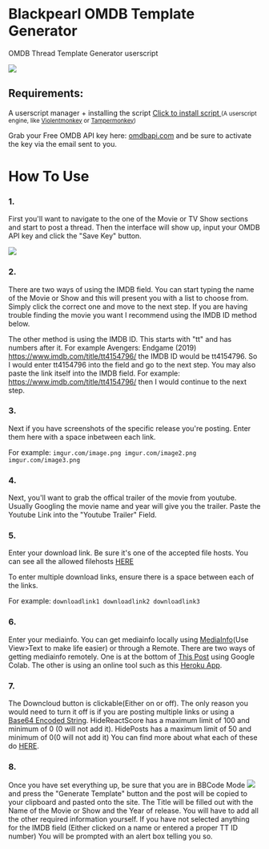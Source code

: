 
# Blackpearl OMDB Template Generator
OMDB Thread Template Generator userscript
<!-- keep image height ~ 500px -->
![](https://i.imgur.com/J2y1Su4.png)

## Requirements:
A userscript manager + installing the script
<a href="https://github.com/BlackPearl-Forum/Blackpearl-Template-Posters/raw/Omdb/script.user.js">Click to install script </a>
<small>(A userscript engine, like [Violentmonkey](https://violentmonkey.github.io/get-it/) or [Tampermonkey](https://www.tampermonkey.net/))</small>

Grab your Free OMDB API key here: [omdbapi.com](https://www.omdbapi.com/apikey.aspx?__EVENTTARGET=freeAcct&__EVENTARGUMENT=&__LASTFOCUS=&__VIEWSTATE=/wEPDwUKLTIwNDY4MTIzNQ9kFgYCAQ9kFgICBw8WAh4HVmlzaWJsZWhkAgIPFgIfAGhkAgMPFgIfAGhkGAEFHl9fQ29udHJvbHNSZXF1aXJlUG9zdEJhY2tLZXlfXxYDBQtwYXRyZW9uQWNjdAUIZnJlZUFjY3QFCGZyZWVBY2N0x0euvR/zVv1jLU3mGetH4R3kWtYKWACCaYcfoP1IY8g=&__VIEWSTATEGENERATOR=5E550F58&__EVENTVALIDATION=/wEdAAU5GG7XylwYou%2bzznFv7FbZmSzhXfnlWWVdWIamVouVTzfZJuQDpLVS6HZFWq5fYpioiDjxFjSdCQfbG0SWduXFd8BcWGH1ot0k0SO7CfuulN6vYN8IikxxqwtGWTciOwQ4e4xie4N992dlfbpyqd1D&at=freeAcct&Email=) and be sure to activate the key via the email sent to you.

# How To Use

### 1.
First you'll want to navigate to the one of the Movie or TV Show sections and start to post a thread. Then the interface will show up,  input your OMDB API key and click the "Save Key" button.

![](https://i.imgur.com/8SSdBeQ.png)

### 2.
There are two ways of using the IMDB field. You can start typing the name of the Movie or Show and this will present you with a list to choose from. Simply click the correct one and move to the next step. If you are having trouble finding the movie you want I recommend using the IMDB ID method below.

The other method is using the IMDB ID. This starts with "tt" and has numbers after it. For example Avengers: Endgame (2019) https://www.imdb.com/title/tt4154796/ the IMDB ID would be tt4154796. So I would enter tt4154796 into the field and go to the next step.
You may also paste the link itself into the IMDB field. For example: https://www.imdb.com/title/tt4154796/ then I would continue to the next step.


### 3.
Next if you have screenshots of the specific release you're posting. Enter them here with a space inbetween each link.

For example:
        `imgur.com/image.png imgur.com/image2.png imgur.com/image3.png`

### 4.
Next, you'll want to grab the offical trailer of the movie from youtube. Usually Googling the movie name and year will give you the trailer. Paste the Youtube Link into the "Youtube Trailer" Field.

### 5.
Enter your download link. Be sure it's one of the accepted file hosts. You can see all the allowed filehosts [HERE](https://blackpearl.biz/faq/#faq10)

To enter multiple download links, ensure there is a space between each of the links.

For example: 
            `downloadlink1 downloadlink2 downloadlink3`
### 6.
Enter your mediainfo. You can get mediainfo locally using [MediaInfo](https://mediaarea.net/en/MediaInfo/Download)(Use View>Text to make life easier) or through a Remote. There are two ways of getting mediainfo remotely. One is at the bottom of [This Post](https://blackpearl.biz/threads/6070/) using Google Colab. The other is using an online tool such as this [Heroku App](https://overbits.herokuapp.com/mediainfo).

### 7.
The Downcloud button is clickable(Either on or off). The only reason you would need to turn it off is if you are posting multiple links or using a [Base64 Encoded String](https://www.base64encode.org/). HideReactScore has a maximum limit of 100 and minimum of 0 (0 will not add it).
HidePosts has a maximum limit of 50 and minimum of 0(0 will not add it) You can find more about what each of these do [HERE](https://blackpearl.biz/faq/#faq11).

### 8.
Once you have set everything up, be sure that you are in BBCode Mode ![](https://i.imgur.com/oX1AzQ4.png) and press the "Generate Template" button and the post will be copied to your clipboard and pasted onto the site. The Title will be filled out with the Name of the Movie or Show and the Year of release. You will have to add all the other required information yourself.
If you have not selected anything for the IMDB field (Either clicked on a name or entered a proper TT ID number) You will be prompted with an alert box telling you so.
